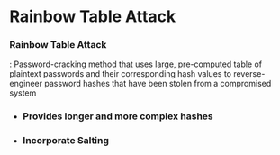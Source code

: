 # Rainbow Table Attack


### Rainbow Table Attack
 : Password-cracking method that uses large, pre-computed table of plaintext passwords and their corresponding hash values to reverse-engineer password hashes that have been stolen from a compromised system



- ### Provides longer and more complex hashes

- ### Incorporate Salting